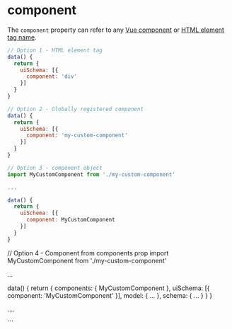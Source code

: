 # component

The `component` property can refer to any [Vue component](https://vuejs.org/v2/guide/components.html) or [HTML element tag name](https://developer.mozilla.org/en-US/docs/Web/HTML/Element).

```js
// Option 1 - HTML element tag
data() {
  return {
    uiSchema: [{
      component: 'div'
    }]
  }
}
```

```js
// Option 2 - Globally registered component
data() {
  return {
    uiSchema: [{
      component: 'my-custom-component'
    }]
  }
}
```

```js
// Option 3 - component object
import MyCustomComponent from './my-custom-component'

...

data() {
  return {
    uiSchema: [{
      component: MyCustomComponent
    }]
  }
}
```

// Option 4 - Component from components prop
import MyCustomComponent from './my-custom-component'

...

data() {
  return {
    components: {
      MyCustomComponent
    },
    uiSchema: [{
      component: 'MyCustomComponent'
    }],
    model: { ... },
    schema: { ... }
  }
}

....

<template>
  <vue-form-json-schema
    v-model="model"
    :components="components"
    :ui-schema="uiSchema"
    :schema="schema"
  />
</template>
```

